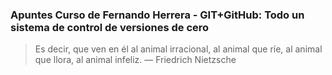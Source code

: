 ### Apuntes Curso de Fernando Herrera - GIT+GitHub: Todo un sistema de control de versiones de cero



> Es decir, que ven en él al animal irracional, al animal que ríe, al animal que llora, al animal infeliz. — Friedrich Nietzsche
